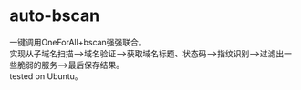 # auto-bscan
一键调用OneForAll+bscan强强联合。  
实现从子域名扫描-->域名验证-->获取域名标题、状态码-->指纹识别-->过滤出一些脆弱的服务-->最后保存结果。   
tested on Ubuntu。
